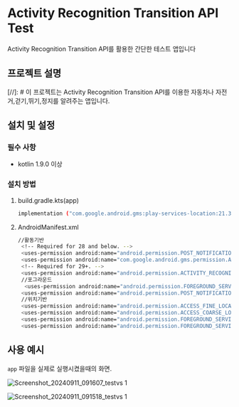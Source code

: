 # Activity Recognition Transition API Test

Activity Recognition Transition API를 활용한 간단한 테스트 앱입니다

## 프로젝트 설명

[//]: # 이 프로젝트는 Activity Recognition Transition API를 이용한 자동차나 자전거,걷기,뛰기,정지를 알려주는 앱입니다.
## 설치 및 설정

### 필수 사항

- kotlin 1.9.0 이상

### 설치 방법

1. build.gradle.kts(app)

   ```sh
   implementation ("com.google.android.gms:play-services-location:21.3.0")
   ```

2. AndroidManifest.xml

   ```sh
   //활동기반 
    <!-- Required for 28 and below. -->
    <uses-permission android:name="android.permission.POST_NOTIFICATIONS" />
    <uses-permission android:name="com.google.android.gms.permission.ACTIVITY_RECOGNITION" />
    <!-- Required for 29+. -->
    <uses-permission android:name="android.permission.ACTIVITY_RECOGNITION" />
    //포그라운드
     <uses-permission android:name="android.permission.FOREGROUND_SERVICE" />
    <uses-permission android:name="android.permission.POST_NOTIFICATIONS" />
    //위치기반
    <uses-permission android:name="android.permission.ACCESS_FINE_LOCATION" />
    <uses-permission android:name="android.permission.ACCESS_COARSE_LOCATION" />
    <uses-permission android:name="android.permission.FOREGROUND_SERVICE" />
    <uses-permission android:name="android.permission.FOREGROUND_SERVICE_LOCATION" />
   ```



## 사용 예시

`app` 파일을 실제로 실행시켰을때의 화면.

![Screenshot_20240911_091607_testvs 1](https://github.com/user-attachments/assets/e4daf0ab-e5d5-4b1f-9670-6ec5ff71c158)

![Screenshot_20240911_091518_testvs 1](https://github.com/user-attachments/assets/48240ee6-627c-4b14-aec8-53a34fb1c4a5)

